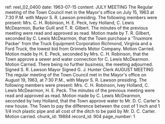 ref: reel_02_0400
date: 1963-07-15
content: JULY MEETING
The Regular meeting of the Town Council met in the Mayor's office on July 15, 1963 at 7:30 P.M. with Mayor S. R. Lawson presiding. The following members were present: Mrs. C. H. Robinson, H. E. Peck, Ivey Holland, C. Lewis McDearmon, Burke Guill and T. R. Gilbert.
The minutes of the previous meeting were read and approved as read.
Motion made by T. R. Gilbert, seconded by C. Lewis McDearmon, that the Town purchase a 'Truxmore Packer' from the Truck Equipment Corporation Richmond, Virginia and a Ford Truck, the lowest bid from Grinnels Motor Company. Motion Carried.
Motion made by H. E. Peck, seconded by Mrs. C. H. Robinson, that the Town approve a sewer and water connection for C. Lewis McDearmon. Motion Carried.
There being no further business, the meeting adjourned.
Signed S. R. Lawson Mayor
Signed G. J. Hunter Clerk
AUGUST MEETING
The regular meeting of the Town Council met in the Mayor's office on August 19, 1963, at 7:30 P.M., with Mayor S. R. Lawson presiding.
The following members were present: Mrs. C. H. Robinson, Ivey Holland, C. Lewis McDearmon, H. E. Peck.
The minutes of the previous meeting were read and approved as read.
Motion made by C. Lewis McDearmon, seconded by Ivey Holland, that the Town approve water to Mr. D. C. Carter's new house. The Town to pay the difference between the cost of 1 inch and 1 1/4 inch plastic pipe and all cost of the ditch to be paid by Mr. D. C. Carter. Motion carried.
chunk_id: 19884
record_id: 904
page_number: 1

